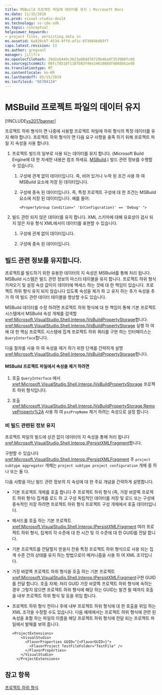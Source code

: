 ```yaml
---
title: MSBuild 프로젝트 파일에 데이터를 유지 | Microsoft Docs
ms.date: 11/15/2016
ms.prod: visual-studio-dev14
ms.technology: vs-ide-sdk
ms.topic: conceptual
helpviewer_keywords:
- project files, persisting data in
ms.assetid: 6a920cb7-453d-4ffd-af1c-6f3084bd03f7
caps.latest.revision: 13
ms.author: gregvanl
manager: jillfra
ms.openlocfilehash: 39d2ab449c3623a90dd76729b46a9f353900fc88
ms.sourcegitcommit: 08fc78516f1107b83f46e2401888df4868bb1e40
ms.translationtype: MT
ms.contentlocale: ko-KR
ms.lasthandoff: 05/15/2019
ms.locfileid: "65704124"
---
```

# <a name="persisting-data-in-the-msbuild-project-file"></a>MSBuild 프로젝트 파일의 데이터 유지
[!INCLUDE[vs2017banner](../../includes/vs2017banner.md)]

프로젝트 하위 형식이 면 나중에 사용할 프로젝트 파일에 하위 형식의 특정 데이터를 유지 해야 합니다. 프로젝트 하위 형식이 면 다음 요구 사항을 충족 하기 위해 프로젝트 파일 지 속성을 사용 합니다.  
  
1. 프로젝트 빌드의 일부로 사용 되는 데이터를 유지 합니다. (Microsoft Build Engine에 대 한 자세한 내용은 참조 하세요. [MSBuild](https://msdn.microsoft.com/7c49aba1-ee6c-47d8-9de1-6f29a906e20b).) 빌드 관련 정보를 수행할 수 있습니다.  
  
    1. 구성에 관계 없이 데이터입니다. 즉, 비어 있거나 누락 된 조건 사용 하 여 MSBuild 요소에 저장 된 데이터입니다.  
  
    2. 구성에 종속 된 데이터입니다. 즉, 특정 프로젝트 구성에 대 한 조건는 MSBuild 요소에 저장 된 데이터입니다. 예를 들어:  
  
        ```  
        <PropertyGroup Condition=" '$(Configuration)' == 'Debug' ">  
        ```  
  
2. 빌드 관련 되지 않은 데이터를 유지 합니다. XML 스키마에 대해 유효성이 검사 되지 않은 자유 형식 XML에서이 데이터를 표현할 수 있습니다.  
  
    1. 구성에 관계 없이 데이터입니다.  
  
    2. 구성에 종속 된 데이터입니다.  
  
## <a name="persisting-build-related-information"></a>빌드 관련 정보를 유지합니다.  
 프로젝트를 빌드하기 위한 유용한 데이터의 지 속성은 MSBuild를 통해 처리 됩니다. MSBuild 시스템은 빌드 관련 정보의 마스터 테이블을 유지 합니다. 프로젝트 하위 형식 가져오기 및 설정 속성 값이이 데이터에 액세스 하는 것에 대 한 책임이 있습니다. 프로젝트 하위 형식 유지 되지 않습니다 있도록 속성을 제거 하 고 유지 하는 추가 속성을 추가 하 여 빌드 관련 데이터 테이블을 향상할 수도 있습니다.  
  
 MSBuild 데이터를 수정 하려면 프로젝트 하위 형식에 대 한 책임이 통해 기본 프로젝트 시스템에서 MSBuild 속성 개체를 검색할 <xref:Microsoft.VisualStudio.Shell.Interop.IVsBuildPropertyStorage>합니다. <xref:Microsoft.VisualStudio.Shell.Interop.IVsBuildPropertyStorage> 실행 하 여에 대 한 핵심 프로젝트 시스템에 집계 프로젝트 하위 쿼리를 구현 하는 인터페이스는 `QueryInterface`합니다.  
  
 다음 절차를 사용 하 여 속성을 제거 하기 위한 단계를 간략하게 설명 <xref:Microsoft.VisualStudio.Shell.Interop.IVsBuildPropertyStorage>합니다.  
  
#### <a name="to-remove-a-property-from-an-msbuild-project-file"></a>MSBuild 프로젝트 파일에서 속성을 제거 하려면  
  
1. 호출 `QueryInterface` 에서 <xref:Microsoft.VisualStudio.Shell.Interop.IVsBuildPropertyStorage> 프로젝트 하위 형식입니다.  
  
2. 호출 <xref:Microsoft.VisualStudio.Shell.Interop.IVsBuildPropertyStorage.RemoveProperty%2A> 사용 하 여 `pszPropName` 제거 하려는 속성으로 설정 합니다.  
  
### <a name="persisting-non-build-related-information"></a>비 빌드 관련된 정보 유지  
 프로젝트 파일의 빌드에 상관 없이 데이터의 지 속성을 통해 처리 됩니다 <xref:Microsoft.VisualStudio.Shell.Interop.IPersistXMLFragment>합니다.  
  
 구현할 수 있습니다 <xref:Microsoft.VisualStudio.Shell.Interop.IPersistXMLFragment> 주 `project subtype aggregator` 개체는 `project subtype project configuration` 개체 중 하나 또는 둘 다.  
  
 다음 사항을 아닌 빌드 관련 정보의 지 속성에 대 한 주요 개념을 간략하게 설명합니다.  
  
- 기본 프로젝트 개체를 호출 합니다 주 프로젝트 하위 형식 (즉, 가장 바깥쪽 프로젝트 하위 형식) 집계를 로드 하 고 구성 독립적인 데이터를 저장 및 로드 또는 구성에 종속적인 저장 하려면 프로젝트 하위 형식 프로젝트 구성 개체에서 호출 데이터입니다.  
  
- 메서드를 호출 하는 기본 프로젝트 <xref:Microsoft.VisualStudio.Shell.Interop.IPersistXMLFragment> 여러 프로젝트 하위 형식, 집계의 각 수준에 대 한 시간 및 각 수준에 대 한 GUID를 전달 합니다.  
  
- 기본 프로젝트를 전달할지 받을지 전용 특정 프로젝트 하위 형식으로 사용 되는 집계 수준 간의 상태를 유지 하는 방법으로이 메커니즘을 사용 하 여 XML 조각입니다.  
  
- 가장 바깥쪽 프로젝트 하위 형식을 호출 하는 기본 프로젝트 <xref:Microsoft.VisualStudio.Shell.Interop.IPersistXMLFragment>구현 GUID를 전달 합니다. 호출 자체; 처리 GUID 가장 바깥쪽 프로젝트 하위 형식에 속하는 경우 그렇지 않으면 프로젝트 하위 형식에 해당 하는 GUID는 발견 될 때까지 호출을 내부 프로젝트 하위 형식 및 등을 위임 합니다.  
  
- 프로젝트 하위 형식 전이나 후에 내부 프로젝트 하위 형식에 대 한 호출을 위임 하는 XML 조각을 수정할 수도 있습니다. 다음 예제에서는 프로젝트 하위 형식에 관련 된 속성을 포함 하는 파일의 이름을 해당 프로젝트 하위 형식에 전달 되는 프로젝트 파일에서 발췌를 보여 줍니다.  
  
    ```  
    <ProjectExtensions>  
        <VisualStudio>  
          <FlavorProperties GUID="{<FlavorGUID>}">  
            <FlavorProject TestFileFolder="TestFile" />  
          </FlavorProperties>  
        </VisualStudio>  
      </ProjectExtensions>  
    ```  
  
## <a name="see-also"></a>참고 항목  
 [프로젝트 하위 형식](../../extensibility/internals/project-subtypes.md)
